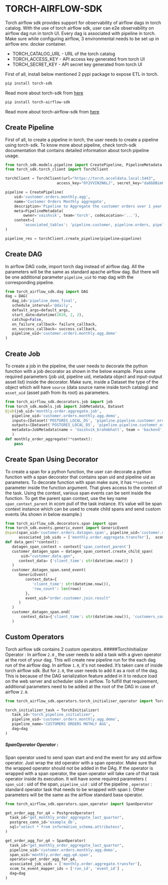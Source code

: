# TORCH-AIRFLOW-SDK
Torch airflow sdk provides support for observability of airflow dags in torch catalog. With the use of torch airflow sdk, user can e2e observability on airflow dag run in torch UI. Every dag is associated with pipeline in torch.
<br />
Make sure while configuring airflow, 3 environmental needs to be set up in airflow env.
docker container.
- TORCH_CATALOG_URL - URL of the torch catalog
- TORCH_ACCESS_KEY - API access key generated from torch UI
- TORCH_SECRET_KEY - API secret key generated from torch UI


First of all, install below mentioned 2 pypi package to expose ETL in torch.
```bash
pip install torch-sdk
```

Read more about torch-sdk from [here](https://pypi.org/project/torch-sdk/)

```bash
pip install torch-airflow-sdk
```

Read more about torch-airflow-sdk from [here](https://pypi.org/project/torch-airflow-sdk/)

## Create Pipeline
First of all, to create a pipeline in torch, the user needs to create a pipeline using torch-sdk. To know more about pipeline, check torch-sdk documentation that contains detailed information about torch pipeline usage.

```python
from torch_sdk.models.pipeline import CreatePipeline, PipelineMetadata
from torch_sdk.torch_client import TorchClient

torchClient = TorchClient(url="https://torch.acceldata.local:5443",
                       access_key="OY2VVIN2N6LJ", secret_key="da6bDBimQfXSMsyyhlPVJJfk7Zc2gs")

pipeline = CreatePipeline(
    uid='customer.orders.monthly.agg',
    name='Customer Orders Monthly aggregate',
    description='Pipeline to Aggregate the customer orders over 1 year',
    meta=PipelineMetadata(
        owner='vaishvik', team='torch', codeLocation='...'),
    context={
        'associated_tables': 'pipeline.customer, pipeline.orders, pipeline.customer_orders, pipeline.customer_orders_monthly_agg'}
)

pipeline_res = torchClient.create_pipeline(pipeline=pipeline)
```
## Create DAG
In airflow DAG code, import torch dag instead of airflow dag. All the parameters will be the same as standard apache airflow dag. But there will be one additional parameter `pipeline_uid` to map dag with the corresponding pipeline.
```python
from torch_airflow_sdk.dag import DAG
dag = DAG(
   dag_id='pipeline_demo_final',
   schedule_interval='@daily',
   default_args=default_args,
   start_date=datetime(2020, 2, 2),
   catchup=False,
   on_failure_callback= failure_callback,
   on_success_callback= success_callback,
   pipeline_uid='customer.orders.monthly.agg.demo'
)
```



## Create Job
To create a job in the pipeline, the user needs to decorate the python function with a job decorator as shown in the below example. Pass some required parameters (job uid, pipeline uid, metadata object and input-output asset list) inside the decorator. Make sure, inside a Dataset the type of the object which will have `source` (data source name inside torch catalog) and `asset_uid` (asset path from its root) as parameters.
```python
from torch_airflow_sdk.decorators.job import job
from torch_sdk.models.job import JobMetadata, Dataset
@job(job_uid='monthly.order.aggregate.job',
   pipeline_uid='customer.orders.monthly.agg.demo',
   inputs=[Dataset('POSTGRES_LOCAL_DS', 'pipeline.pipeline.customer_orders')],
   outputs=[Dataset('POSTGRES_LOCAL_DS', 'pipeline.pipeline.customer_orders_monthly_agg')],
   metadata=JobMetadata(name = 'Vaishvik_brahmbhatt', team = 'backend', code_location ='https://github.com/acme/reporting/report.scala')
   )
def monthly_order_aggregate(**context):
    pass
```


## Create Span Using Decorator
To create a span for a python function, the user can decorate a python function with a span decorator that contains span uid and pipeline uid as parameters. To decorate function with span make sure, it has `**context` parameter inside the function argument. That gives access to the context of the task. Using the context, various span events can be sent inside the function.  To get the parent span context, use the key name `span_context_parent` in xcom pull of the task instance. It’s value will be span context instance which can  be used to create child spans and send custom events (As shown in below example.)
```python
from torch_airflow_sdk.decorators.span import span
from torch_sdk.events.generic_event import GenericEvent
@span(span_uid='customer.orders.datagen.span', pipeline_uid='customer.orders.monthly.agg.demo',
      associated_job_uids = ['monthly.order.aggregate.transfer'],  xcom_to_event_mapper_ids = ['run_id', 'event_id'] )
def data_gen(**context):
   datagen_span_context = context['span_context_parent']
   customer_datagen_span = datagen_span_context.create_child_span(
       uid="customer.data.gen", 
      context_data= {'client_time': str(datetime.now()) }
   )
   customer_datagen_span.send_event(
      GenericEvent(
         context_data={
            'client_time': str(datetime.now()), 
            'row_count': len(rows)
         }, 
         event_uid="order.customer.join.result"
      )
   )
   customer_datagen_span.end(
       context_data={'client_time': str(datetime.now()), 'customers_count': len(customer_ids) }
   )

```


## Custom Operators 
Torch airflow sdk contains 2 custom operators. 
#####TorchInitializer Operator : 
In airflow `2.0` , the user needs to add a task with a given operator at the root of your dag. This will create new pipeline
run for the each dag run of the airflow dag. In airflow `1.0`, it's not needed. It’s taken care of inside torch airflow sdk. But for `2.0`, the user needs to add it as a root of the dag. This is because of the DAG serialization feature added in it to reduce load on the web server and scheduler side in airflow. To fulfill that requirement, additional parameters need to be added at the root of the DAG in case of airflow `2.0`.
```python
from torch_airflow_sdk.operators.torch_initialiser_operator import TorchInitializer

torch_initializer_task = TorchInitializer(
   task_id='torch_pipeline_initializer',
   pipeline_uid='customer.orders.monthly.agg.demo',
   pipeline_name='CUSTOMERS ORDERS MOTHLY AGG',
   dag=dag
)

```
##### SpanOperator Operator : 
Span operator used to send span start and end the event for any std airflow operator. Just wrap the std operator with a span operator.
Make sure that the wrapped operator should not be added in the DAg. If the operator is wrapped with a span operator, the span operator will take care of that task operator inside its execution. It will have some required parameters ( `span_uid` : uid of the span, `pipeline_uid` : uid of the pipeline , `operator` : standard operator task that needs to be wrapped with span ). Other parameters will be the same as the airflow standard base operator. 
 ```python
from torch_airflow_sdk.operators.span_operator import SpanOperator

get_order_agg_for_q4 = PostgresOperator(
   task_id="get_monthly_order_aggregate_last_quarter",
   postgres_conn_id='example_db',
   sql="select * from information_schema.attributess",
)

get_order_agg_for_q4 = SpanOperator(
   task_id="get_monthly_order_aggregate_last_quarter",
   pipeline_uid='customer.orders.monthly.agg.demo',
   span_uid='monthly.order.agg.q4.span',
   operator=get_order_agg_for_q4,
   associated_job_uids = ['monthly.order.aggregate.transfer'],  
   xcom_to_event_mapper_ids = ['run_id', 'event_id'] ,
   dag=dag
)
```